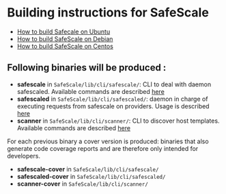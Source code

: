 # Building instructions for SafeScale

- [How to build Safecale on Ubuntu](UBUNTU_BUILD.md)
- [How to build SafeScale on Debian](DEBIAN_BUILD.md)
- [How to build SafeScale on Centos](CENTOS_BUILD.md)

## Following binaries will be produced :

- **safescale** in `SafeScale/lib/cli/safescale/`: CLI to deal with daemon safescaled. Available commands are described [here](../USAGE.md#safescale)
- **safescaled** in `SafeScale/lib/cli/safescaled/`: daemon in charge of executing requests from safescale on providers. Usage is described [here](../USAGE.md#safescaled)
- **scanner** in `SafeScale/lib/cli/scanner/`: CLI to discover host templates. Available commands are described [here](../SCANNER.md)

For each previous binary a cover version is produced: binaries that also generate code coverage reports and are therefore only intended for developers.

- **safescale-cover** in `SafeScale/lib/cli/safescale/`
- **safescaled-cover** in `SafeScale/lib/cli/safescaled/`
- **scanner-cover** in `SafeScale/lib/cli/scanner/`
